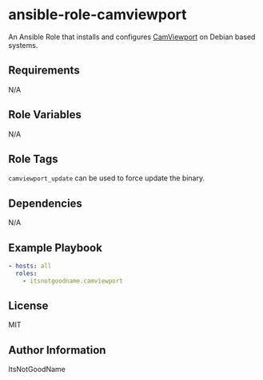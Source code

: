 # ansible-role-camviewport

An Ansible Role that installs and configures [CamViewport](https://github.com/ItsNotGoodName/camviewport) on Debian based systems.

## Requirements

N/A

## Role Variables

N/A

## Role Tags

`camviewport_update` can be used to force update the binary.

## Dependencies

N/A

## Example Playbook

```yaml
- hosts: all
  roles:
    - itsnotgoodname.camviewport
```

## License

MIT

## Author Information

ItsNotGoodName
